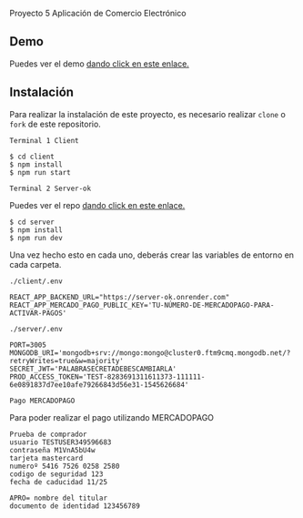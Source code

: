 Proyecto 5 Aplicación de Comercio Electrónico

## Demo

Puedes ver el demo [dando click en este enlace.](https://sebamellam.github.io/client/)

## Instalación

Para realizar la instalación de este proyecto, es necesario realizar `clone` o `fork` de este repositorio.

`Terminal 1 Client`
```shell
$ cd client
$ npm install
$ npm run start
```

`Terminal 2 Server-ok`

Puedes ver el repo [dando click en este enlace.](https://github.com/Sebamellam/server-ok)

```shell
$ cd server
$ npm install
$ npm run dev
```
Una vez hecho esto en cada uno, deberás crear las variables de entorno en cada carpeta.

`./client/.env`

```
REACT_APP_BACKEND_URL="https://server-ok.onrender.com"
REACT_APP_MERCADO_PAGO_PUBLIC_KEY='TU-NÚMERO-DE-MERCADOPAGO-PARA-ACTIVAR-PAGOS'
```


`./server/.env`

```
PORT=3005
MONGODB_URI='mongodb+srv://mongo:mongo@cluster0.ftm9cmq.mongodb.net/?retryWrites=true&w=majority'
SECRET_JWT='PALABRASECRETADEBESCAMBIARLA'
PROD_ACCESS_TOKEN='TEST-8283691311611373-111111-6e0891837d7ee10afe79266843d56e31-1545626684'
```

`Pago MERCADOPAGO`

Para poder realizar el pago utilizando MERCADOPAGO 

```
Prueba de comprador
usuario TESTUSER349596683
contraseña M1VnA5bU4w
tarjeta mastercard 
numeroº 5416 7526 0258 2580
codigo de seguridad 123
fecha de caducidad 11/25

APRO= nombre del titular
documento de identidad 123456789
```
